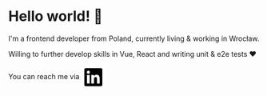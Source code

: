 # Hello world! 👋

I'm a frontend developer from Poland, currently living & working in Wrocław.

Willing to further develop skills in Vue, React and writing unit & e2e tests :heart:

You can reach me via <a href="https://www.linkedin.com/in/anna-prokopiuk/"><img src="./linkedin-box-fill.svg" alt="" align="center" /></a>


<!--
**an-ska/an-ska** is a ✨ _special_ ✨ repository because its `README.md` (this file) appears on your GitHub profile.

Here are some ideas to get you started:

- 🔭 I’m currently working on ...
- 🌱 I’m currently learning ...
- 👯 I’m looking to collaborate on ...
- 🤔 I’m looking for help with ...
- 💬 Ask me about ...
- 📫 How to reach me: ...
- 😄 Pronouns: ...
- ⚡ Fun fact: ...
-->

